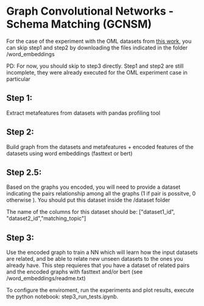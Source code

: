 # Graph Convolutional Networks - Schema Matching (GCNSM)

For the case of the experiment with the OML datasets from [this work](https://github.com/AymanUPC/all_prox_openml/tree/master/OML02), you can skip step1 and step2 by downloading the files indicated in the folder /word_embeddings

PD: For now, you should skip to step3 directly. Step1 and step2 are still incomplete, they were already executed for the OML experiment case in particular

## Step 1:
Extract metafeatures from datasets with pandas profiling tool

## Step 2: 
Build graph from the datasets and metafeatures + encoded features of the datasets using word embeddings (fasttext or bert)

## Step 2.5: 
Based on the graphs you encoded, you will need to provide a dataset indicating the pairs relationship among all the graphs (1 if pair is possitve, 0 otherwise ). You should put this dataset inside the /dataset folder

The name of the columns for this dataset should be: ["dataset1_id", "dataset2_id","matching_topic"]

## Step 3: 
Use the encoded graph to train a NN which will learn how the input datasets are related, and be able to relate new unseen datasets to the ones you already have. This step requieres that you have a dataset of related pairs and the encoded graphs with fasttext and/or bert (see /word_embeddings/readme.txt)

To configure the enviroment, run the experiments and plot results, execute the python notebook: step3_run_tests.ipynb.